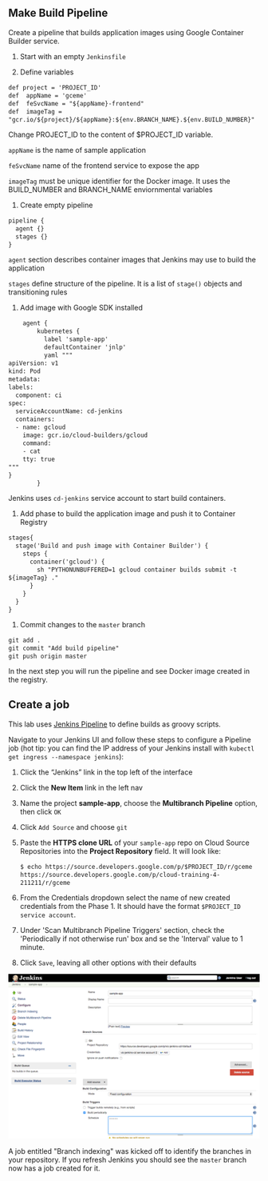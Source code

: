Make Build Pipeline
-------------------

Create a pipeline that builds application images using Google Container Builder service. 

1. Start with an empty `Jenkinsfile`

1. Define variables

  ```
  def project = 'PROJECT_ID'
  def  appName = 'gceme'
  def  feSvcName = "${appName}-frontend"
  def  imageTag = "gcr.io/${project}/${appName}:${env.BRANCH_NAME}.${env.BUILD_NUMBER}"
  ```

  Change PROJECT_ID to the content of $PROJECT_ID variable.

  `appName` is the name of sample application

  `feSvcName` name of the frontend service to expose the app

  `imageTag` must be unique identifier for the Docker image. It uses the BUILD_NUMBER and BRANCH_NAME enviornmental variables

1. Create empty pipeline

  ```
  pipeline {
    agent {}
    stages {}
  }
  ```

  `agent` section describes container images that Jenkins may use to build the application

  `stages` define structure of the pipeline. It is a list of `stage()` objects and transitioning rules

1. Add image with Google SDK installed

  ```
      agent {
          kubernetes {
            label 'sample-app'
            defaultContainer 'jnlp'
            yaml """
  apiVersion: v1
  kind: Pod
  metadata:
  labels:
    component: ci
  spec:
    serviceAccountName: cd-jenkins
    containers:
    - name: gcloud
      image: gcr.io/cloud-builders/gcloud
      command:
      - cat
      tty: true
  """
  }
          }
  ```

  Jenkins uses `cd-jenkins` service account to start build containers.

1. Add phase to build the application image and push it to Container Registry

  ```
  stages{
    stage('Build and push image with Container Builder') {
      steps {
        container('gcloud') {
          sh "PYTHONUNBUFFERED=1 gcloud container builds submit -t ${imageTag} ."
        }
      }
    }
  }
  ```

1. Commit changes to the `master` branch

  ```
  git add .
  git commit "Add build pipeline"
  git push origin master
  ```

In the next step you will run the pipeline and see Docker image created in the registry.

Create a job
------------

This lab uses [Jenkins Pipeline](https://jenkins.io/solutions/pipeline/) to define builds as groovy scripts.

Navigate to your Jenkins UI and follow these steps to configure a Pipeline job (hot tip: you can find the IP address of your Jenkins install with `kubectl get ingress --namespace jenkins`):

1. Click the “Jenkins” link in the top left of the interface

1. Click the **New Item** link in the left nav

1. Name the project **sample-app**, choose the **Multibranch Pipeline** option, then click `OK`

1. Click `Add Source` and choose `git`

1. Paste the **HTTPS clone URL** of your `sample-app` repo on Cloud Source Repositories into the **Project Repository** field.
    It will look like: 
    ```
    $ echo https://source.developers.google.com/p/$PROJECT_ID/r/gceme
    https://source.developers.google.com/p/cloud-training-4-211211/r/gceme
    ```

1. From the Credentials dropdown select the name of new created credentials from the Phase 1. It should have the format `$PROJECT_ID service account`.

1. Under 'Scan Multibranch Pipeline Triggers' section, check the 'Periodically if not otherwise run' box and se the 'Interval' value to 1 minute.

1. Click `Save`, leaving all other options with their defaults

  ![](docs/img/clone_url.png)

A job entitled "Branch indexing" was kicked off to identify the branches in your repository. If you refresh Jenkins you should see the `master` branch now has a job created for it.
